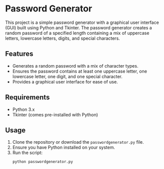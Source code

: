 
# Password Generator

This project is a simple password generator with a graphical user interface (GUI) built using Python and Tkinter. The password generator creates a random password of a specified length containing a mix of uppercase letters, lowercase letters, digits, and special characters.

## Features

- Generates a random password with a mix of character types.
- Ensures the password contains at least one uppercase letter, one lowercase letter, one digit, and one special character.
- Provides a graphical user interface for ease of use.

## Requirements

- Python 3.x
- Tkinter (comes pre-installed with Python)

## Usage

1. Clone the repository or download the `passwordgenerator.py` file.
2. Ensure you have Python installed on your system.
3. Run the script:
   ```bash
   python passwordgenerator.py
